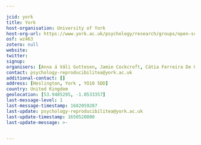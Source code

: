 ```yaml
---

jcid: york
title: York
host-organisation: University of York
host-org-url: https://www.york.ac.uk/psychology/research/groups/open-science/
osf: wz463
zotero: null
website: 
twitter: 
signup: 
organisers: [Anna á Váli Guttesen, Jamie Cockcroft, Cátia Ferreira De Oliveira]
contact: psychology-reproducibilitea@york.ac.uk
additional-contact: []
address: [Heslington, York , YO10 5DD]
country: United Kingdom
geolocation: [53.9485295, -1.0533357]
last-message-level: 1
last-message-timestamp: 1682059287
last-update: psychology-reproducibilitea@york.ac.uk
last-update-timestamp: 1650520800
last-update-message: >-
  

---
```



